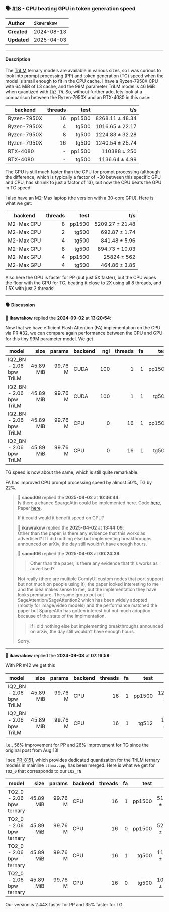 ### 🗣️ [#18](https://github.com/ikawrakow/ik_llama.cpp/discussions/18) - CPU beating GPU in token generation speed

| **Author** | `ikawrakow` |
| :--- | :--- |
| **Created** | 2024-08-13 |
| **Updated** | 2025-04-03 |

---

#### Description

The [TriLM](https://huggingface.co/collections/SpectraSuite/trilms-unpacked-668d5f62afe0f4036925b1d2) ternary models are available in various sizes, so I was curious to look into prompt processing (PP) and token generation (TG) speed when the model is small enough to fit in the CPU cache. I have a Ryzen-7950X CPU with 64 MiB of L3 cache, and the 99M parameter TriLM model is 46 MiB when quantized with `IQ2_TN`. So, without further ado, lets look at a comparison between the Ryzen-7950X and an RTX-4080 in this case:

| backend    | threads |          test |              t/s |
| ---------- | ------: | ------------: | ---------------: |
| Ryzen-7950X        |      16 |        pp1500 |  8268.11 ± 48.34 |
| Ryzen-7950X        |       4 |         tg500   |  1016.65 ± 22.17 |
| Ryzen-7950X        |       8 |         tg500   |  1224.83 ± 32.28 |
| Ryzen-7950X        |      16 |         tg500   |  1240.54 ± 25.74  |
| RTX-4080              |      -   |         pp1500 |  110388 ± 250 |
| RTX-4080              |      -   |         tg500 |  1136.64 ± 4.99 |

The GPU is still much faster than the CPU for prompt processing (although the difference, which is typically a factor of ~30 between this specific GPU and CPU, has shrunk to just a factor of 13), but now the CPU beats the GPU in TG speed!

I also have an M2-Max laptop (the version with a 30-core GPU). Here is what we get:

| backend    | threads |          test |              t/s |
| ---------- | ------: | ------------: | ---------------: |
| M2-Max CPU     |      8 |        pp1500 |  5209.27 ± 21.48 |
| M2-Max CPU        |       2 |         tg500   |  692.87 ± 1.74 |
| M2-Max CPU        |       4 |         tg500   |  841.48 ± 5.96 |
| M2-Max CPU        |       8 |         tg500   |  894.73 ± 10.03 |
| M2-Max GPU         |      4   |         pp1500 |  25824 ± 562 |
| M2-Max GPU         |      4  |         tg500 |  464.86 ± 3.85  |

Also here the GPU is faster for PP (but just 5X faster), but the CPU wipes the floor with the GPU for TG, beating it close to 2X using all 8 threads, and 1.5X with just 2 threads!

---

#### 🗣️ Discussion

👤 **ikawrakow** replied the **2024-09-02** at **13:20:54**:<br>

Now that we have efficient Flash Attention (FA) implementation on the CPU via PR #32, we can compare again performance between the CPU and GPU for this tiny 99M parameter model. We get

|  model                          |       size |     params | backend    | ngl | threads | fa |          test |              t/s |
| ------------------------------ | ---------: | ---------: | ---------- | --: | ------: | -: | ------------: | ---------------: |
| IQ2_BN - 2.06 bpw TriLM |  45.89 MiB |    99.76 M | CUDA       | 100 |       1 |  1 |        pp1500 | 156827.38 ± 727 |
| IQ2_BN - 2.06 bpw TriLM |  45.89 MiB |    99.76 M | CUDA       | 100 |       1 |  1 |         tg500 |  1496.37 ± 36.79 |
| IQ2_BN - 2.06 bpw TriLM |  45.89 MiB |    99.76 M | CPU        |      0 | 16 |  1 |        pp1500 | 12133.80 ± 51.45 |
| IQ2_BN - 2.06 bpw TriLM |  45.89 MiB |    99.76 M | CPU        |      0 | 16 |  1 |         tg500 |   1509.52 ± 9.65 |

TG speed is now about the same, which is still quite remarkable.

FA has improved CPU prompt processing speed by almost 50%, TG by 22%.

> 👤 **saood06** replied the **2025-04-02** at **10:36:44**:<br>
> Is there a chance SpargeAttn could be implemented here. Code [here](https://github.com/thu-ml/SpargeAttn), Paper [here](https://arxiv.org/abs/2502.18137). 
> 
> If it could would it benefit speed on CPU?
> 
> 👤 **ikawrakow** replied the **2025-04-02** at **13:44:09**:<br>
> Other than the paper, is there any evidence that this works as advertised? If I did nothing else but implementing breakthroughs announced on arXiv, the day still wouldn't have enough hours.
> 
> 👤 **saood06** replied the **2025-04-03** at **00:24:39**:<br>
> >Other than the paper, is there any evidence that this works as advertised?
> 
> Not really (there are multiple ComfyUI custom nodes that port support but not much on people using it), the paper looked interesting to me and the idea makes sense to me, but the implementation they have looks premature. The same group put out SageAttention/SageAttention2 which has been widely adopted (mostly for image/video models) and the performance matched the paper but SpargeAttn has gotten interest but not much adoption because of the state of the implmentation. 
> 
> >If I did nothing else but implementing breakthroughs announced on arXiv, the day still wouldn't have enough hours.
> 
> Sorry.

---

👤 **ikawrakow** replied the **2024-09-08** at **07:16:59**:<br>

With PR #42 we get this

| model                          |       size |     params | backend    | threads | fa |          test |              t/s |
| ------------------------------ | ---------: | ---------: | ---------- | ------: | -: | ------------: | ---------------: |
| IQ2_BN - 2.06 bpw TriLM |  45.89 MiB |    99.76 M | CPU        |      16 |  1 |        pp1500 | 12906.95 ± 61.04 |
| IQ2_BN - 2.06 bpw TriLM |  45.89 MiB |    99.76 M | CPU        |      16 |  1 |         tg512 |  1563.62 ± 12.55 |

I.e., 56% improvement for PP and 26% improvement for TG since the original post from Aug 13!

I see [PR-8151](https://github.com/ggerganov/llama.cpp/pull/8151), which provides dedicated quantization for the TriLM ternary models in mainline `llama.cpp`, has been merged. Here is what we get for `TQ2_0` that corresponds to our `IQ2_TN`

| model                          |       size |     params | backend    | threads | fa |          test |                  t/s |
| ------------------------------ | ---------: | ---------: | ---------- | ------: | -: | ------------: | -------------------: |
| TQ2_0 - 2.06 bpw ternary |  45.89 MiB |    99.76 M | CPU        |      16 |  1 |        pp1500 |      5187.34 ± 11.69 |
| TQ2_0 - 2.06 bpw ternary |  45.89 MiB |    99.76 M | CPU        |      16 |  0 |        pp1500 |      5281.54 ± 53.33 |
| TQ2_0 - 2.06 bpw ternary |  45.89 MiB |    99.76 M | CPU        |      16 |  1 |         tg500 |      1156.25 ± 18.14 |
| TQ2_0 - 2.06 bpw ternary |  45.89 MiB |    99.76 M | CPU        |      16 |  0 |         tg500 |      1041.27 ± 21.30 |

Our version is 2.44X faster for PP and 35% faster for TG.